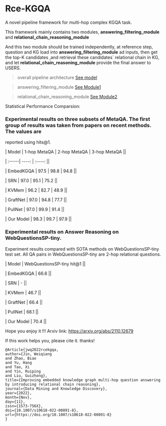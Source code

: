 # Rce-KGQA
A novel pipeline framework for multi-hop complex KGQA task.

This framework mainly contains two modules, **answering_filtering_module** and **relational_chain_reasoning_module**

And this two module should be trained independently, at reference step, question and KG load into **answering_filtering_module** ad inputs, then get the top-K candidates
,and retrieval these candidates` relational chain in KG, and let **relational_chain_reasoning_module** provide the final answer to USERS.
> overall pipeline architecture 
[See model](https://github.com/albert-jin/Rce-KGQA/blob/main/intros/all_architecture.pdf)

>answering_filtering_module
[See Module1](https://github.com/albert-jin/Rce-KGQA/blob/main/intros/answer_filtering.pdf)

>relational_chain_reasoning_module
[See Module2](https://github.com/albert-jin/Rce-KGQA/blob/main/intros/relational_chain_reasoning.pdf)

Statistical Performance Comparsion:

### Experimental results on three subsets of MetaQA. The first group of results was taken from papers on recent methods. The values are
reported using hits@1.

| Model | 1-hop MetaQA | 2-hop MetaQA | 3-hop MetaQA ||

| :-----| ----: | :----: ||

| EmbedKGQA | 97.5 | 98.8 | 94.8 ||

| SRN | 97.0 | 95.1 | 75.2 ||

| KVMem | 96.2 |  82.7 |  48.9 ||

| GraftNet | 97.0 |  94.8 |  77.7 ||

| PullNet | 97.0 | 99.9 | 91.4 ||

| Our Model | 98.3 | 99.7 | 97.9 ||

### Experimental results on Answer Reasoning on WebQuestionsSP-tiny.

 Experiment results compared with SOTA methods on WebQuestionsSP-tiny test set. All QA pairs in WebQuestionsSP-tiny are 2-hop
relational questions.

| Model | WebQuestionsSP-tiny hit@1 ||

| EmbedKGQA | 66.6 ||

| SRN | - ||

| KVMem | 46.7 ||

| GraftNet | 66.4 ||

| PullNet | 68.1 ||

| Our Model | 70.4 ||

Hope you enjoy it !!!  Arxiv link: https://arxiv.org/abs/2110.12679

If this work helps you, please cite it. thanks!

```
@Article{jwq2022rcekgqa,
author={Jin, Weiqiang
and Zhao, Biao
and Yu, Hang
and Tao, Xi
and Yin, Ruiping
and Liu, Guizhong},
title={Improving embedded knowledge graph multi-hop question answering by introducing relational chain reasoning},
journal={Data Mining and Knowledge Discovery},
year={2022},
month={Nov},
day={11},
issn={1573-756X},
doi={10.1007/s10618-022-00891-8},
url={https://doi.org/10.1007/s10618-022-00891-8}
}
```
